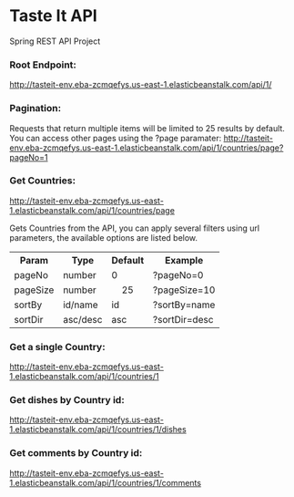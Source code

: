 # Taste It API
Spring REST API Project

### Root Endpoint:
http://tasteit-env.eba-zcmqefys.us-east-1.elasticbeanstalk.com/api/1/

### Pagination: 
Requests that return multiple items will be limited to 25 results by default. You can access other pages using the ?page paramater:
http://tasteit-env.eba-zcmqefys.us-east-1.elasticbeanstalk.com/api/1/countries/page?pageNo=1

### Get Countries:
http://tasteit-env.eba-zcmqefys.us-east-1.elasticbeanstalk.com/api/1/countries/page

Gets Countries from the API, you can apply several filters using url parameters, the available options are listed below.

<table>
  <tr>
    <th>Param</th>
    <th>Type</th>
    <th>Default</th>
    <th>Example</th>
  </tr>
  <tr>
    <td>pageNo</td>
    <td>number</td>
    <td>0</td>
    <td>?pageNo=0</td>
  </tr>
  <tr>
    <td>pageSize</td>
    <td>number</td>
    <td style="text-align:center">25</td>
    <td>?pageSize=10</td>
  </tr>
  <tr>
    <td>sortBy</td>
    <td>id/name</td>
    <td>id</td>
    <td>?sortBy=name</td>
  </tr>
  <tr>
    <td>sortDir</td>
    <td>asc/desc</td>
    <td>asc</td>
    <td>?sortDir=desc</td>
  </tr>
</table>

### Get a single Country:
http://tasteit-env.eba-zcmqefys.us-east-1.elasticbeanstalk.com/api/1/countries/1

### Get dishes by Country id:
http://tasteit-env.eba-zcmqefys.us-east-1.elasticbeanstalk.com/api/1/countries/1/dishes

### Get comments by Country id:
http://tasteit-env.eba-zcmqefys.us-east-1.elasticbeanstalk.com/api/1/countries/1/comments
